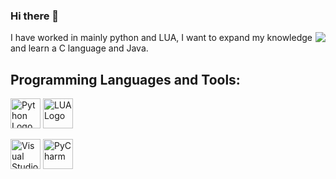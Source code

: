 ### Hi there 👋
<img align="right" src="https://github-readme-stats.vercel.app/api?username=FedoraSmae&show_icons=true&count_private=true&hide=stars&theme=tokyonight">

I have worked in mainly python and LUA, I want to expand my knowledge and learn a C language and Java.

## Programming Languages and Tools:

<img src="https://upload.wikimedia.org/wikipedia/commons/c/c3/Python-logo-notext.svg" width="48" alt="Python Logo"> <img src="https://seeklogo.com/images/L/lua-logo-A416E5A66F-seeklogo.com.png" width="48" alt="LUA Logo">

<img src="https://seeklogo.com/images/V/visual-studio-code-logo-449D71944F-seeklogo.com.png" width="48" alt="Visual Studio"> <img src="https://seeklogo.com/images/P/pycharm-logo-51B1427388-seeklogo.com.png" width="48" alt="PyCharm">

<!--
**FedoraSmae/FedoraSmae** is a ✨ _special_ ✨ repository because its `README.md` (this file) appears on your GitHub profile.

Here are some ideas to get you started:

- 🔭 I’m currently working on ...
- 🌱 I’m currently learning ...
- 👯 I’m looking to collaborate on ...
- 🤔 I’m looking for help with ...
- 💬 Ask me about ...
- 📫 How to reach me: ...
- 😄 Pronouns: ...
- ⚡ Fun fact: ...
-->
